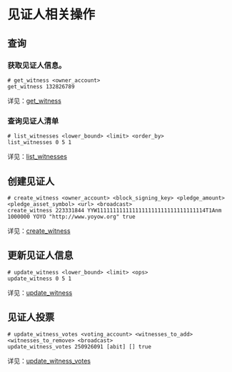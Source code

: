 # 见证人相关操作

## 查询
### 获取见证人信息。
```
# get_witness <owner_account>
get_witness 132826789
```
详见：[get_witness](../api/wallet_api.html#get-witness)

### 查询见证人清单
```
# list_witnesses <lower_bound> <limit> <order_by>
list_witnesses 0 5 1
```
详见：[list_witnesses](../api/wallet_api.html#list-witnesses)

## 创建见证人
```
# create_witness <owner_account> <block_signing_key> <pledge_amount> <pledge_asset_symbol> <url> <broadcast>
create_witness 223331844 YYW1111111111111111111111111111111114T1Anm 1000000 YOYO "http://www.yoyow.org" true
```
详见：[create_witness](../api/wallet_api.html#create-witness)

## 更新见证人信息
```
# update_witness <lower_bound> <limit> <ops>
update_witness 0 5 1
```
详见：[update_witness](../api/wallet_api.html#update-witness)

## 见证人投票
```
# update_witness_votes <voting_account> <witnesses_to_add> <witnesses_to_remove> <broadcast>
update_witness_votes 250926091 [abit] [] true
```
详见：[update_witness_votes](../api/wallet_api.html#update-witness-votes)
